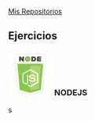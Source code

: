 [Mis Repositorios](https://github.com/isortegah?tab=repositories)

## Ejercicios


### ![](./imgs/nodejs.png) NODEJS 
s